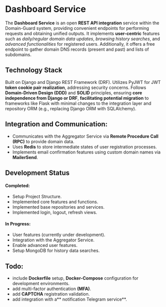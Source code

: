 # Dashboard Service
The **Dashboard Service** is an open **REST API integration** service within the Domain-Guard system, providing convenient endpoints for performing requests and obtaining unified outputs. It implements **user-centric** features such as *daily/regular domain data updates*, *browsing history searches*, and *advanced functionalities* for registered users. Additionally, it offers a free endpoint to gather domain DNS records (present and past) and lists of subdomains.


## Technology Stack
Built on Django and Django REST Framework (DRF).
Utilizes PyJWT for JWT **token cookie pair realization**, addressing security concerns.
Follows **Domain-Driven Design (DDD)** and **SOLID** principles, ensuring **core independence from Django or DRF**, **facilitating potential migration** to frameworks like Flask with minimal changes to the integration layer and repository ORM (e.g., replacing Django ORM with SQLAlchemy).


## Integration and Communication:
- Communicates with the Aggregator Service via **Remote Procedure Call (RPC)** to provide domain data.
- Uses **Redis** to store intermediate states of user registration processes.
- Implements email confirmation features using custom domain names via **MailerSend**.


## Development Status
#### Completed:
- Setup Project Structure.
- Implemented core features and functions.
- Implemented base repositories and services.
- Implemented login, logout, refresh views.

#### In Progress:
- User features (currently under development).
- Integration with the Aggregator Service.
- Enable advanced user features.
- Setup MongoDB for history data searches.


## Todo:
- include **Dockerfile** setup, **Docker-Compose** configuration for development environments.
- add multi-factor authentication **(MFA)**.
- add **CAPTCHA** registration validation.
- add integration with a** notification Telegram service**.